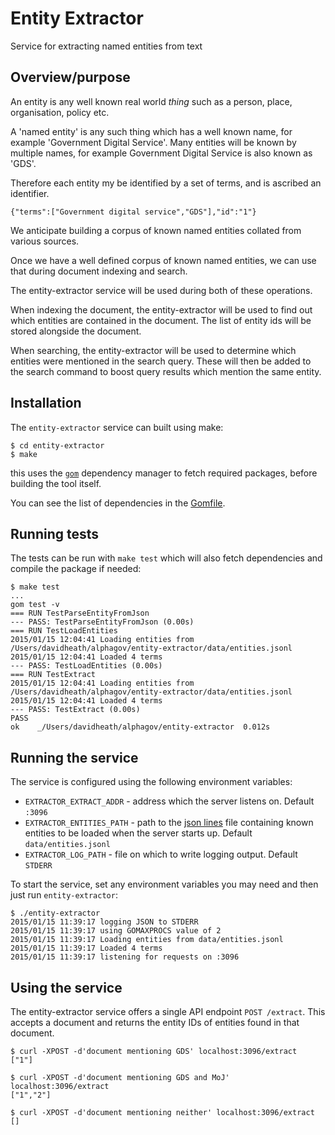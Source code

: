 # Entity Extractor

Service for extracting named entities from text

## Overview/purpose

An entity is any well known real world *thing* such as a person, place,
organisation, policy etc.

A 'named entity' is any such thing which has a well known name, for example
'Government Digital Service'. Many entities will be known by multiple names,
for example Government Digital Service is also known as 'GDS'.

Therefore each entity my be identified by a set of terms, and is ascribed an
identifier.

```
{"terms":["Government digital service","GDS"],"id":"1"}
```

We anticipate building a corpus of known named entities collated from various
sources.

Once we have a well defined corpus of known named entities, we can use that
during document indexing and search.

The entity-extractor service will be used during both of these operations.

When indexing the document, the entity-extractor will be used to find out
which entities are contained in the document. The list of entity ids will be
stored alongside the document.

When searching, the entity-extractor will be used to determine which entities
were mentioned in the search query. These will then be added to the search
command to boost query results which mention the same entity.

## Installation

The `entity-extractor` service can built using make:

```
$ cd entity-extractor
$ make
```

this uses the [`gom`](https://github.com/mattn/gom) dependency manager to
fetch required packages, before building the tool itself.

You can see the list of dependencies in the [Gomfile](Gomfile).

## Running tests

The tests can be run with `make test` which will also fetch dependencies and
compile the package if needed:

```
$ make test
...
gom test -v
=== RUN TestParseEntityFromJson
--- PASS: TestParseEntityFromJson (0.00s)
=== RUN TestLoadEntities
2015/01/15 12:04:41 Loading entities from /Users/davidheath/alphagov/entity-extractor/data/entities.jsonl
2015/01/15 12:04:41 Loaded 4 terms
--- PASS: TestLoadEntities (0.00s)
=== RUN TestExtract
2015/01/15 12:04:41 Loading entities from /Users/davidheath/alphagov/entity-extractor/data/entities.jsonl
2015/01/15 12:04:41 Loaded 4 terms
--- PASS: TestExtract (0.00s)
PASS
ok    _/Users/davidheath/alphagov/entity-extractor  0.012s
```

## Running the service

The service is configured using the following environment variables:

  * `EXTRACTOR_EXTRACT_ADDR` - address which the server listens on. Default `:3096`
  * `EXTRACTOR_ENTITIES_PATH` - path to the [json lines](http://jsonlines.org/) file containing known entities to be loaded when the server starts up. Default `data/entities.jsonl`
  * `EXTRACTOR_LOG_PATH` - file on which to write logging output. Default `STDERR`

To start the service, set any environment variables you may need and then just run
`entity-extractor`:

```
$ ./entity-extractor
2015/01/15 11:39:17 logging JSON to STDERR
2015/01/15 11:39:17 using GOMAXPROCS value of 2
2015/01/15 11:39:17 Loading entities from data/entities.jsonl
2015/01/15 11:39:17 Loaded 4 terms
2015/01/15 11:39:17 listening for requests on :3096
```

## Using the service

The entity-extractor service offers a single API endpoint `POST /extract`.
This accepts a document and returns the entity IDs of entities found in that
document.

```
$ curl -XPOST -d'document mentioning GDS' localhost:3096/extract
["1"]

$ curl -XPOST -d'document mentioning GDS and MoJ' localhost:3096/extract
["1","2"]

$ curl -XPOST -d'document mentioning neither' localhost:3096/extract
[]
```

